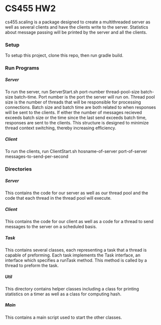 # CS455 HW2

cs455.scaling is a package designed to create a multithreaded server as well as several clients and have the clients write to the server. Statistics about message passing will be printed by the server and all the clients. 

### Setup
To setup this project, clone this repo, then run gradle build.

### Run Programs
##### Server
To run the server, run ServerStart.sh port-number thread-pool-size batch-size batch-time. Port number is the port the server will run on. Thread pool size is the number of threads that will be responsible for processing connections. Batch size and batch time are both related to when responses will be sent to the clients. If either the number of messages recieved exceeds batch size or the time since the last send exceeds batch time, responses are sent to the clients. This structure is designed to minimize thread context switching, thereby increasing efficiency.
##### Client
  To run the clients, run ClientStart.sh hosname-of-server port-of-server messages-to-send-per-second
  ### Directories
  ##### Server
  This contains the code for our server as well as our thread pool and the code that each thread in the thread pool will execute.
  ##### Client
  This contains the code for our client as well as a code for a thread to send messages to the server on a scheduled basis.
  ##### Task
  This contains several classes, each representing a task that a thread is capable of preforming. Each task implements the Task interface, an interface which specifies a runTask method. This method is called by a thread to preform the task.
  ##### Util
  This directory contains helper classes including a class for printing statistics on a timer as well as a class for computing hash.
  ##### Main
  This contains a main script used to start the other classes.
